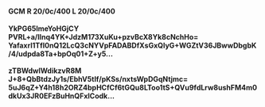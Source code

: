#### GCM R 20/0c/400 L 20/0c/400
**YkPG65lmeYoHGjCY**<br/>**PVRL+a/lInq4YK+JdzM173XuKu+pzvBcX8Yk8cNchHo=**<br/>**Yafaxrl1Tfl0nQ12LcQ3cNYVpFADABDfXsGxQlyG+WGZtV36JBwwDbgbK/4/udpda8Ta+bpOq01+Z+y5...**<br/><br/>
**zTBWdwlWdikzvR8M**<br/>**J+8+QbBtdzJy1s/EbhV5tIf/pKSs/nxtsWpDGqNtjmc=**<br/>**5uJ6qZ+Y4h18h2ORZ4bpHCfCf6tGQu8LToo1tS+QVu9fdLrw8ushFM4m0dkUx3JR0EFzBuHnQFxlCodk...**